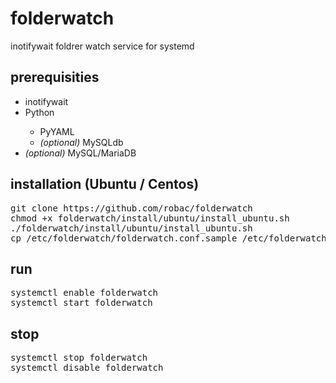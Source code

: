 # folderwatch
inotifywait foldrer watch service for systemd

<h2>prerequisities</h2>
  <ul>
    <li>inotifywait</li>
    <li>Python</li>    
      <ul>
        <li>PyYAML</li>
        <li><i>(optional)</i> MySQLdb</li>
      </ul>  
    <li><i>(optional)</i> MySQL/MariaDB</li>
  </ul>
  <h2>installation (Ubuntu / Centos)</h2>
    <pre>
git clone https://github.com/robac/folderwatch
chmod +x folderwatch/install/ubuntu/install_ubuntu.sh
./folderwatch/install/ubuntu/install_ubuntu.sh
cp /etc/folderwatch/folderwatch.conf.sample /etc/folderwatch/folderwatch.conf</pre>
  <h2>run</h2>
    <pre>
systemctl enable folderwatch 
systemctl start folderwatch </pre>

  <h2>stop</h2>
    <pre>
systemctl stop folderwatch 
systemctl disable folderwatch </pre>

  
  
